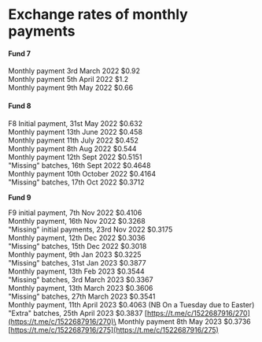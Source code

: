 # Exchange rates of monthly payments

#### Fund 7

Monthly payment 3rd March 2022                 $0.92\
Monthly payment 5th April 2022                    $1.2\
Monthly payment 9th May 2022                     $0.66

#### Fund 8

F8 Initial payment, 31st May 2022                    $0.632\
Monthly payment 13th June 2022                    $0.458\
Monthly payment 11th July 2022                      $0.452\
Monthly payment 8th Aug 2022                       $0.544\
Monthly payment 12th Sept 2022                    $0.5151\
"Missing" batches, 16th Sept 2022                  $0.4648\
Monthly payment 10th October 2022              $0.4164\
"Missing" batches, 17th Oct 2022                    $0.3712

**Fund 9**

F9 initial payment, 7th Nov 2022                     $0.4106\
Monthly payment, 16th Nov 2022                    $0.3268\
"Missing" initial payments, 23rd Nov 2022      $0.3175\
Monthly payment, 12th Dec 2022                    $0.3036\
"Missing" batches, 15th Dec 2022                   $0.3018\
Monthly payment, 9th Jan 2023                      $0.3225\
"Missing" batches, 31st Jan 2023                    $0.3877\
Monthly payment, 13th Feb 2023                     $0.3544\
"Missing" batches, 3rd March 2023                 $0.3367\
Monthly payment, 13th March 2023                $0.3606\
"Missing" batches, 27th March 2023               $0.3541\
Monthly payment, 11th April 2023                    $0.4063 (NB On a Tuesday due to Easter)\
"Extra" batches, 25th April 2023                      $0.3837  [https://t.me/c/1522687916/270](https://t.me/c/1522687916/270)\
Monthly payment 8th May 2023                       $0.3736 [https://t.me/c/1522687916/275](https://t.me/c/1522687916/275)

